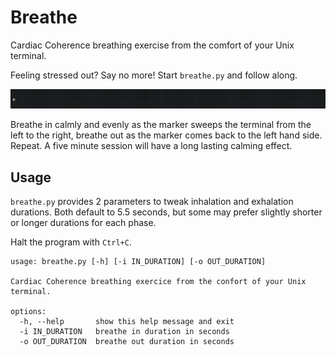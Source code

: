 # Breathe

Cardiac Coherence breathing exercise from the comfort of your Unix terminal.

Feeling stressed out? Say no more!
Start `breathe.py` and follow along.

![](breathe.gif)

Breathe in calmly and evenly as the marker sweeps the terminal from the left
to the right, breathe out as the marker comes back to the left hand side.
Repeat. A five minute session will have a long lasting calming effect.

## Usage

`breathe.py` provides 2 parameters to tweak inhalation and exhalation durations.
Both default to 5.5 seconds, but some may prefer slightly shorter or longer
durations for each phase.

Halt the program with `Ctrl+C`.

```
usage: breathe.py [-h] [-i IN_DURATION] [-o OUT_DURATION]

Cardiac Coherence breathing exercice from the confort of your Unix terminal.

options:
  -h, --help       show this help message and exit
  -i IN_DURATION   breathe in duration in seconds
  -o OUT_DURATION  breathe out duration in seconds
```

